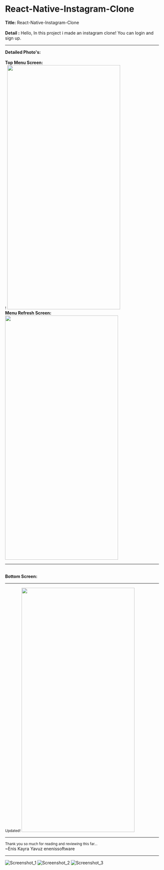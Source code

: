 # React-Native-Instagram-Clone <br>
<b>Title:</b> React-Native-Instagram-Clone<br>
<br>
<b>Detail :</b> Hello, In this project i made an instagram clone! You can login and sign up.
<hr>
<b>Detailed Photo's:</b><br>
<br><b>Top Menu Screen:<br></b>
<small>!</small>
<img src="https://user-images.githubusercontent.com/99321522/236436134-cfe4185b-4c2c-4bb8-9616-89f58226c46f.png" width="370" height="800" />
<br><b>Menu Refresh Screen:<br></b>
<img src="https://user-images.githubusercontent.com/99321522/236436161-9ba39a8d-6d83-4c6d-8baa-9d99b7a8e9a6.png" width="370" height="800" />
<br>
<hr>
<br><b>Bottom Screen:<br></b>
<hr>
<small>Updated!</small>
<img src="https://user-images.githubusercontent.com/99321522/236436170-6e724e56-67d6-49c4-8bb2-dc549438f6b9.png" width="370" height="800" />
<br>
<hr>

<small>Thank you so much for reading and reviewing this far...</small><br>
~Enis Kayra Yavuz
enenissoftware

<hr>


![Screenshot_1]()
![Screenshot_2]()
![Screenshot_3]()

